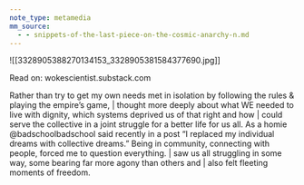```yaml
---
note_type: metamedia
mm_source:
  - - snippets-of-the-last-piece-on-the-cosmic-anarchy-n.md
---
```


![[3328905388270134153_3328905381584377690.jpg]]

Read on: wokescientist.substack.com

Rather than try to get my own needs met in isolation by
following the rules & playing the empire’s game, |
thought more deeply about what WE needed to live with
dignity, which systems deprived us of that right and how
| could serve the collective in a joint struggle for a better
life for us all. As a homie @badschoolbadschool said
recently in a post “I replaced my individual dreams with
collective dreams.” Being in community, connecting with
people, forced me to question everything. | saw us all
struggling in some way, some bearing far more agony
than others and | also felt fleeting moments of freedom.



